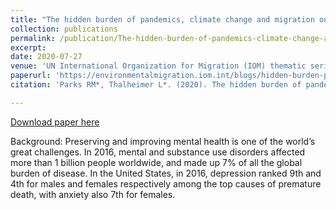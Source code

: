 ```yaml
---
title: "The hidden burden of pandemics, climate change and migration on mental health"
collection: publications
permalink: /publication/The-hidden-burden-of-pandemics-climate-change-and-migration-on-mental-health
excerpt:
date: 2020-07-27
venue: 'UN International Organization for Migration (IOM) thematic series on health'
paperurl: 'https://environmentalmigration.iom.int/blogs/hidden-burden-pandemics-climate-change-and-migration-mental-health'
citation: 'Parks RM*, Thalheimer L*. (2020). The hidden burden of pandemics, climate change and migration on mental health,https://environmentalmigration.iom.int/covid-19-pandemic-migration-and-environmentUN International Organization for Migration (IOM) thematic series on health'

---
```

[Download paper here](https://environmentalmigration.iom.int/blogs/hidden-burden-pandemics-climate-change-and-migration-mental-health)

Background: Preserving and improving mental health is one of the world’s great challenges. In 2016, mental and substance use disorders affected more than 1 billion people worldwide, and made up 7% of all the global burden of disease. In the United States, in 2016, depression ranked 9th and 4th for males and females respectively among the top causes of premature death, with anxiety also 7th for females.
